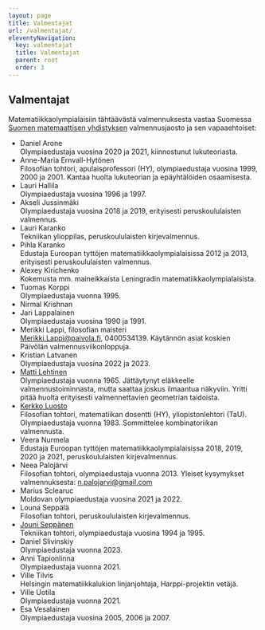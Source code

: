 ```yaml
---
layout: page
title: Valmentajat
url: /valmentajat/
eleventyNavigation:
  key: valmentajat
  title: Valmentajat
  parent: root
  order: 3
---
```

## Valmentajat

Matematiikkaolympialaisiin tähtäävästä valmennuksesta vastaa Suomessa
[Suomen matemaattisen yhdistyksen][smy] valmennusjaosto ja sen vapaaehtoiset:

*  Daniel Arone<br/>
   Olympiaedustaja vuosina 2020 ja 2021, kiinnostunut lukuteoriasta.
*  Anne-Maria Ernvall-Hytönen<br/>
   Filosofian tohtori, apulaisprofessori (HY), olympiaedustaja vuosina 1999, 2000 ja 2001.
   Kantaa huolta lukuteorian ja epäyhtälöiden osaamisesta.
*  Lauri Hallila<br/> Olympiaedustaja vuosina 1996 ja 1997.
*  Akseli Jussinmäki<br/> Olympiaedustaja vuosina 2018 ja 2019, erityisesti peruskoululaisten valmennus.
*  Lauri Karanko <br/> Tekniikan ylioppilas, peruskoululaisten kirjevalmennus.
*  Pihla Karanko <br/> Edustaja Euroopan tyttöjen matematiikkaolympialaisissa 2012 ja 2013, erityisesti peruskoululaisten valmennus.
*  Alexey Kirichenko<br/>
   Kokemusta mm. maineikkaista Leningradin matematiikkaolympialaisista.
*  Tuomas Korppi<br/>
   Olympiaedustaja vuonna 1995.
*  Nirmal Krishnan<br/>
*  Jari Lappalainen<br/> Olympiaedustaja vuosina 1990 ja 1991.
*  Merikki Lappi, filosofian maisteri<br/>
   Merikki.Lappi@paivola.fi, 0400534139.
   Käytännön asiat koskien Päivölän valmennusviikonloppuja.
*  Kristian Latvanen<br/>
   Olympiaedustaja vuosina 2022 ja 2023.
*  [Matti Lehtinen][matti]<br/>
   Olympiaedustaja vuonna 1965. Jättäytynyt eläkkeelle valmennustoiminnasta, mutta saattaa joskus ilmaantua näkyviin.
   Yritti pitää huolta erityisesti valmennettavien geometrian taidoista.
*  [Kerkko Luosto][kluosto]<br/>
   Filosofian tohtori, matematiikan dosentti (HY), yliopistonlehtori (TaU).
   Olympiaedustaja vuonna 1983.
   Sommittelee kombinatoriikan valmennusta.
*  Veera Nurmela<br/> Edustaja Euroopan tyttöjen matematiikkaolympialaisissa 2018, 2019, 2020 ja 2021, peruskoululaisten kirjevalmennus.
*  Neea Palojärvi<br/> Filosofian tohtori, olympiaedustaja vuonna 2013.
   Yleiset kysymykset valmennuksesta: n.palojarvi@gmail.com
*  Marius Sclearuc <br/> Moldovan olympiaedustaja vuosina 2021 ja 2022.   
*  Louna Seppälä<br/>
   Filosofian tohtori, peruskoululaisten kirjevalmennus.
*  [Jouni Seppänen][jks]<br/> Tekniikan tohtori, olympiaedustaja vuosina 1994 ja 1995.
*  Daniel Slivinskiy<br/>
   Olympiaedustaja vuonna 2023.
*  Anni Tapionlinna<br/>
   Olympiaedustaja vuonna 2021.
*  Ville Tilvis<br/>
   Helsingin matematiikkalukion linjanjohtaja, Harppi-projektin vetäjä.
*  Ville Uotila<br/>
   Olympiaedustaja vuonna 2021.
*  Esa Vesalainen<br/>
   Olympiaedustaja vuosina 2005, 2006 ja 2007.

[smy]: http://www.matemaattinenyhdistys.fi/
[matti]: https://www.eukleideskirjat.fi/Matti/
[kluosto]: https://www.tuni.fi/fi/kerkko-luosto
[jks]: http://www.iki.fi/jks/

<!--
*  Otte Heinävaara<br/> Olympiaedustaja vuosina 2012 ja 2013.
*  Asla Heiskanen<br/> Olympiaedustaja vuonna 2020.
*  Olli Hirviniemi<br/>Olympiaedustaja vuosina 2010 ja 2011.
*  [Antti Honkela][ahonkela]<br/> Olympiaedustaja vuonna 1997.
*  Olli Järviniemi<br/> Olympiaedustaja vuosina 2017, 2018 ja 2019.
*  Jaakko Seppälä<br/>
   Filosofian maisteri, edustaja Pohjoismaisessa matematiikkakilpailussa 2007.
*  Joni Teräväinen<br/> Filosofian tohtori, olympiaedustaja vuosina 2011, 2012 ja 2013.
-->
